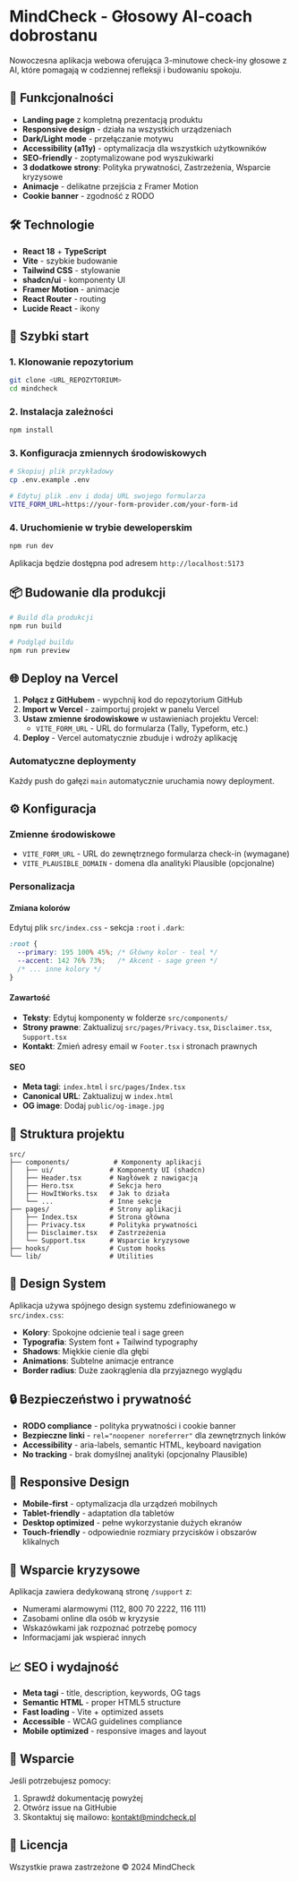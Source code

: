 # MindCheck - Głosowy AI-coach dobrostanu

Nowoczesna aplikacja webowa oferująca 3-minutowe check-iny głosowe z AI, które pomagają w codziennej refleksji i budowaniu spokoju.

## 🌟 Funkcjonalności

- **Landing page** z kompletną prezentacją produktu
- **Responsive design** - działa na wszystkich urządzeniach
- **Dark/Light mode** - przełączanie motywu
- **Accessibility (a11y)** - optymalizacja dla wszystkich użytkowników
- **SEO-friendly** - zoptymalizowane pod wyszukiwarki
- **3 dodatkowe strony**: Polityka prywatności, Zastrzeżenia, Wsparcie kryzysowe
- **Animacje** - delikatne przejścia z Framer Motion
- **Cookie banner** - zgodność z RODO

## 🛠️ Technologie

- **React 18** + **TypeScript**
- **Vite** - szybkie budowanie
- **Tailwind CSS** - stylowanie
- **shadcn/ui** - komponenty UI
- **Framer Motion** - animacje
- **React Router** - routing
- **Lucide React** - ikony

## 🚀 Szybki start

### 1. Klonowanie repozytorium
```bash
git clone <URL_REPOZYTORIUM>
cd mindcheck
```

### 2. Instalacja zależności
```bash
npm install
```

### 3. Konfiguracja zmiennych środowiskowych
```bash
# Skopiuj plik przykładowy
cp .env.example .env

# Edytuj plik .env i dodaj URL swojego formularza
VITE_FORM_URL=https://your-form-provider.com/your-form-id
```

### 4. Uruchomienie w trybie deweloperskim
```bash
npm run dev
```

Aplikacja będzie dostępna pod adresem `http://localhost:5173`

## 📦 Budowanie dla produkcji

```bash
# Build dla produkcji
npm run build

# Podgląd buildu
npm run preview
```

## 🌐 Deploy na Vercel

1. **Połącz z GitHubem** - wypchnij kod do repozytorium GitHub
2. **Import w Vercel** - zaimportuj projekt w panelu Vercel
3. **Ustaw zmienne środowiskowe** w ustawieniach projektu Vercel:
   - `VITE_FORM_URL` - URL do formularza (Tally, Typeform, etc.)
4. **Deploy** - Vercel automatycznie zbuduje i wdroży aplikację

### Automatyczne deploymenty
Każdy push do gałęzi `main` automatycznie uruchamia nowy deployment.

## ⚙️ Konfiguracja

### Zmienne środowiskowe

- `VITE_FORM_URL` - URL do zewnętrznego formularza check-in (wymagane)
- `VITE_PLAUSIBLE_DOMAIN` - domena dla analityki Plausible (opcjonalne)

### Personalizacja

#### Zmiana kolorów
Edytuj plik `src/index.css` - sekcja `:root` i `.dark`:
```css
:root {
  --primary: 195 100% 45%; /* Główny kolor - teal */
  --accent: 142 76% 73%;   /* Akcent - sage green */
  /* ... inne kolory */
}
```

#### Zawartość
- **Teksty**: Edytuj komponenty w folderze `src/components/`
- **Strony prawne**: Zaktualizuj `src/pages/Privacy.tsx`, `Disclaimer.tsx`, `Support.tsx`
- **Kontakt**: Zmień adresy email w `Footer.tsx` i stronach prawnych

#### SEO
- **Meta tagi**: `index.html` i `src/pages/Index.tsx`
- **Canonical URL**: Zaktualizuj w `index.html`
- **OG image**: Dodaj `public/og-image.jpg`

## 📄 Struktura projektu

```
src/
├── components/           # Komponenty aplikacji
│   ├── ui/              # Komponenty UI (shadcn)
│   ├── Header.tsx       # Nagłówek z nawigacją
│   ├── Hero.tsx         # Sekcja hero
│   ├── HowItWorks.tsx   # Jak to działa
│   └── ...              # Inne sekcje
├── pages/               # Strony aplikacji
│   ├── Index.tsx        # Strona główna
│   ├── Privacy.tsx      # Polityka prywatności
│   ├── Disclaimer.tsx   # Zastrzeżenia
│   └── Support.tsx      # Wsparcie kryzysowe
├── hooks/               # Custom hooks
└── lib/                 # Utilities
```

## 🎨 Design System

Aplikacja używa spójnego design systemu zdefiniowanego w `src/index.css`:

- **Kolory**: Spokojne odcienie teal i sage green
- **Typografia**: System font + Tailwind typography
- **Shadows**: Miękkie cienie dla głębi
- **Animations**: Subtelne animacje entrance
- **Border radius**: Duże zaokrąglenia dla przyjaznego wyglądu

## 🔒 Bezpieczeństwo i prywatność

- **RODO compliance** - polityka prywatności i cookie banner
- **Bezpieczne linki** - `rel="noopener noreferrer"` dla zewnętrznych linków
- **Accessibility** - aria-labels, semantic HTML, keyboard navigation
- **No tracking** - brak domyślnej analityki (opcjonalny Plausible)

## 📱 Responsive Design

- **Mobile-first** - optymalizacja dla urządzeń mobilnych
- **Tablet-friendly** - adaptation dla tabletów
- **Desktop optimized** - pełne wykorzystanie dużych ekranów
- **Touch-friendly** - odpowiednie rozmiary przycisków i obszarów klikalnych

## 🚨 Wsparcie kryzysowe

Aplikacja zawiera dedykowaną stronę `/support` z:
- Numerami alarmowymi (112, 800 70 2222, 116 111)
- Zasobami online dla osób w kryzysie
- Wskazówkami jak rozpoznać potrzebę pomocy
- Informacjami jak wspierać innych

## 📈 SEO i wydajność

- **Meta tagi** - title, description, keywords, OG tags
- **Semantic HTML** - proper HTML5 structure
- **Fast loading** - Vite + optimized assets
- **Accessible** - WCAG guidelines compliance
- **Mobile optimized** - responsive images and layout

## 🤝 Wsparcie

Jeśli potrzebujesz pomocy:
1. Sprawdź dokumentację powyżej
2. Otwórz issue na GitHubie
3. Skontaktuj się mailowo: kontakt@mindcheck.pl

## 📄 Licencja

Wszystkie prawa zastrzeżone © 2024 MindCheck
